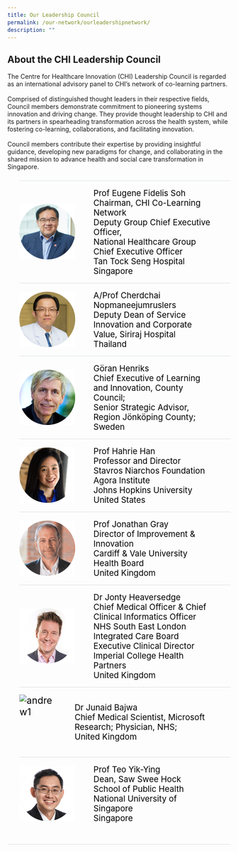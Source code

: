 ```yaml
---
title: Our Leadership Council
permalink: /our-network/ourleadershipnetwork/
description: ""
---
```

<div>
	<h2>About the CHI Leadership Council</h2>
	<div>
The Centre for Healthcare Innovation (CHI) Leadership Council is regarded as an international advisory panel to CHI’s network of co-learning partners.<br><br>
Comprised of distinguished thought leaders in their respective fields, Council members demonstrate commitment to pioneering systems innovation and driving change. They provide thought leadership to CHI and its partners in spearheading transformation across the health system, while fostering co-learning, collaborations, and facilitating innovation.<br><br>
Council members contribute their expertise by providing insightful guidance, developing new paradigms for change, and collaborating in the shared mission to advance health and social care transformation in Singapore.
</div></div>

<style>
    ul.jekyllcodex_accordion {
      position: center;
      margin: 1.4rem 0 !important;
      border-bottom: 1px solid #DBDFE4;
      padding-bottom: 0;
      font-size: 1.15em;
    }

    ul.jekyllcodex_accordion li {
      border-top: 1px solid #DBDFE4;
      list-style: none;
      margin: 0 auto 0 0 !important;
    }

    ul.jekyllcodex_accordion li input {
      display: none;
    }

    ul.jekyllcodex_accordion li label {
      display: flex;
	    justify-content: space-around;
	    align-items: center;
      cursor: pointer;
      padding: 16px 0;
      margin: 0;
      color: #000000;
      margin-right: 41px;
      font-size: 1.15em;
    }
	
    ul.jekyllcodex_accordion li label img {
      display: flex;
	    justify-content: space-around;
	    align-items: center;
      cursor: pointer;
      margin: 0;
      color: #000000;
      margin-right: 41px;
      font-size: 1.15em;
    }

    ul.jekyllcodex_accordion li div {
      padding: 0;
      height: 0;
      overflow: hidden;
      transition: height 0.8s ease-in-out;
    }

    ul.jekyllcodex_accordion li input:checked+label {
      font-weight: 600;
      margin-right: 41px;
    }

    ul.jekyllcodex_accordion li input:checked+label+div {
      display: block;
      height: auto;
      padding: 0;
     overflow: visible;
	   margin: none;
	
    }

    ul.jekyllcodex_accordion li input:checked+label+div p {
      margin-bottom: 24px;
      margin-right: 41px;
    }

    ul.jekyllcodex_accordion li input:checked+label+div p:where(ul.jekyllcodex_accordion li input:checked+label+div p a) {
      margin: 32px 0;
    }

    ul.jekyllcodex_accordion li label::before {
      content: url("https://d33wubrfki0l68.cloudfront.net/2726d99e678e7823e23532634fdd6e83dfe96a99/c39dd/images/chevron-down.svg");
      color: #A6192E;
      font-weight: 400;
      font-size: 1.15em;
      line-height: 1.1rem;
      padding: 0;
      position: absolute;
      right: 0.5rem;
    }

    ul.jekyllcodex_accordion li input:checked+label::before {
      content: url("https://d33wubrfki0l68.cloudfront.net/7468164d2fc2ad4fdea648e6cf2de622c2f70892/1819b/images/chevron-up.svg");
      transform: rotateZ(180deg);
      color: #A6192E;
    }

    ul.jekyllcodex_accordion li ul li {
      list-style-type: disc;
      border-top: 0;
    }

    ul.jekyllcodex_accordion li ol li {
      list-style-type: decimal;
      border-top: 0;
    }

    ul.jekyllcodex_accordion li:hover label {
      color: #A6192E;
    }

    img {
      float: left;
      margin-right: 15px;
	
    }

    p {
      overflow: auto;
      max-height: 300px;
    }
  </style>


  <ul class="jekyllcodex_accordion">
	    <li>
      <input id="accordion-b0" type="checkbox">
      <label for="accordion-b0">
        <img alt="andrew1" style="width:126px;height:125px;float: left;" src="/images/Chairman.png">Prof Eugene Fidelis Soh<br>Chairman, CHI Co-Learning Network<br>Deputy Group Chief Executive Officer,<br>National Healthcare Group<br>Chief Executive Officer<br>Tan Tock Seng Hospital<br>Singapore <br>
      </label>
      <div>
        <style>
          img {
            float: left;
            vertical-align: middle;
          }
          p {
            overflow: auto;
            max-height: 300px;
            font-size: 1em;
          }
        </style> <p>Eugene serves in various leadership roles in public healthcare. He contributes to the development of population health systems, integrated care, hospital management and healthcare innovation. <br><br>

With the National Healthcare Group, Eugene joins up care with partners to serve 1.5 million local residents in Central and North Singapore. At Tan Tock Seng Hospital, he leads the development of future tertiary care models, digitalisation and workforce transformation towards a Hospital Without Walls. <br><br>

To change healthcare, Eugene inspired the set up of the Centre for Healthcare Innovation by bringing together innovation partners from across the health system, across industries and across borders to co-learn and co-create value. 
        </p>
      </div>
    </li>
    <li>
      <input id="accordion-b1" type="checkbox">
      <label for="accordion-b1">
        <img alt="andrew1" style="width:126px;height:125px;float: left;" src="/images/Leaders/prof%20cherdchai-01.png">
        A/Prof Cherdchai Nopmaneejumruslers <br>Deputy Dean of Service Innovation and Corporate Value, Siriraj Hospital <br>Thailand
      </label>
      <div>
        <style>
          img {
            float: left;
            vertical-align: middle;
          }
          p {
            overflow: auto;
            max-height: 300px;
            font-size: 1em;
          }
        </style>
<p>
A/Prof Cherdchai is a respiratory physician by training, and has more than 20 years of experience in Quality improvement, and was instrumental in the setup of R2R unit and methodology.<br><br>

Siriraj Hospital is the first and largest university hospital in Thailand, with almost 2,000 beds and 15,000 employees. It is also the first 5G Smart hospital in the region, with a strong partnership with Huawei Technologies and the National Broadcasting &amp; Telecommunications Commission.
        </p>
      </div>
    </li>
		    <li>
      <input id="accordion-b2" type="checkbox">
      <label for="accordion-b2">
        <img alt="andrew1" style="width:126px;height:125px;float: left;" src="/images/Leaders/go╠êran%20henriks_01%20copy.png">
        Göran Henriks<br>Chief Executive of Learning and Innovation, County Council;<br>Senior Strategic Advisor, <br>Region Jönköping County;
<br>Sweden
      </label>
      <div>
        <style>
          img {
            float: left;
            vertical-align: middle;
          }
          p {
            overflow: auto;
            max-height: 300px;
            font-size: 1em;
          }
        </style>
        <p>
Goran has more than 30 years of experience in management in the Swedish healthcare system. He was the Chief Executive of Qulturum, a centre for quality, leadership, and management development in Jönköping County for 27 years and recently assumed the position as Senior Strategic Advisor for Region Jönköping.<br><br>

Goran has also been Jönköping's project director for the Pursuing Perfection initiative over the last four years.<br><br>

Goran is a Senior Fellow at the Institute for Healthcare Improvement (IHI), and is also part of the Strategic Committee ta the International Forum on Quality and Safety in Healthcare organized by the British Medical Journal and IHI.
        </p>
      </div>
    </li>
	    <li>
      <input id="accordion-b3" type="checkbox">
      <label for="accordion-b3">
        <img alt="andrew1" style="width:126px;height:125px" src="/images/Leaders/prof%20hahrie%20han-01-min.png">
        Prof Hahrie Han <br>Professor and Director <br>Stavros Niarchos Foundation Agora Institute <br>Johns Hopkins University<br>United States 
      </label>
      <div>
        <style>
          img {
            float: left;
            vertical-align: middle;
          }
          p {
            overflow: auto;
            max-height: 300px;
            font-size: 1em;
          }
        </style>
        <p>
Hahrie is a scholar and award-winning author who specializes in the study of organising, social movements, and democracy. She was named the 2022 Social Innovation Thought Leader of the Year by the World Economic Forum's Schwab Foundation and is an elected member of the American Academy of Arts and Sciences. <br><br>

Through her research, she has partnered with a wide range of civic and political organizations and movements around the world, including those in the United States, Europe, Australia, New Zealand, the United Kingdom, and elsewhere. She served on the Obama-Biden Transition Team in 2008-09 and has worked with multiple campaigns.
        </p>
      </div>
    </li>
	    <li>
      <input id="accordion-b4" type="checkbox">
      <label for="accordion-b4">
        <img alt="andrew1" style="width:126px;height:125px;" src="/images/Leaders/prof%20jonathon%20gray-01.png">
        Prof Jonathan Gray <br>Director of Improvement &amp; Innovation <br>Cardiff &amp; Vale University Health Board<br>United Kingdom
      </label>
      <div>
        <style>
          img {
            float: left;
            vertical-align: middle;
          }
          p {
            overflow: auto;
            max-height: 300px;
            font-size: 1em;
          }
        </style>
        <p>
Jonathon is a passionate leader of large scale change, and brings over twenty years of experience as a clinician, academic, executive team member, and as a director of local, national and international improvement and innovation.<br><br>

Notably in 2020 during the Covid-19 pandemic, he led the design, build and operation of Cardiff’s surge hospital. Built in a sports stadium in 4 weeks, the Dragons Heart Hospital was the largest hospital in Wales, and the second largest in the United Kingdom. <br><br>

Jonathon is also a CHI Consultant, supporting keys initiatives such as the CHI Fellowship, CHI Faculty, and the setup of the Health &amp; Social Change Academy. 
        </p>
      </div>
    </li>
	    <li>
      <input id="accordion-b5" type="checkbox">
      <label for="accordion-b5">
        <img alt="andrew1" style="width:126px;height:125px" src="/images/Leaders/jonty_heaversedge-01.png">
       Dr Jonty Heaversedge<br>Chief Medical Officer &amp; 
Chief Clinical Informatics Officer<br>NHS South East London Integrated Care Board<br>Executive Clinical Director<br>Imperial College Health Partners<br>United Kingdom
      </label>
      <div>
        <style>
          img {
            float: left;
            vertical-align: middle;
          }
          p {
            overflow: auto;
            max-height: 300px;
            font-size: 1em;
          }
				</style>
        <p>
Jonty is a practicing GP, author and broadcaster whose ongoing work on the frontline of primary care allows him to retain perspective on both the challenges facing healthcare providers and the needs of patients. <br><br>
 
Jonty has worked as a system leader in London for nearly fifteen years, with experience and passion for digital innovation and data driven population health improvement.
        </p>
      </div>
    </li>
	    <li>
      <input id="accordion-b6" type="checkbox">
      <label for="accordion-b6">
        <img alt="andrew1" style="width:126px;height:125px" src="/images/Leaders/dr%20junaid%20bajwa-01.png">
        Dr Junaid Bajwa<br>Chief Medical Scientist, Microsoft Research;
Physician, NHS;<br>United Kingdom 
      </label>
      <div>
        <style>
          img {
            float: left;
            vertical-align: middle;
          }
          p {
            overflow: auto;
            max-height: 300px;
            font-size: 1em;
          }
        </style>
        <p>
Junaid is the Chief Medical Scientist at Microsoft Research and a practising physician in the the UK’s National Health Service. <br><br>

Junaid has worked across primary care, secondary care, and public health settings in addition to acting as a payer, and policy maker within the UK, where he specialized in informatics, digital transformation, and leadership. <br><br>

He has consulted for health care systems across the US, Europe, Australia, the Middle East, Singapore, and Europe. Academically, he is a Clinical Associate Professor at UCL (University College London), an Associate Fellow at the Stanford Center for Artificial Intelligence in Medicine and Imaging (AIMI Center), and a Visiting Scientist at the Harvard School of Public Health.
        </p>
      </div>
    </li>
	    <li>
      <input id="accordion-b7" type="checkbox">
      <label for="accordion-b7">
        <img alt="andrew1" style="width:126px;height:125px" src="/images/Leaders/profteoyy.png">
        Prof Teo Yik-Ying<br>Dean, Saw Swee Hock <br>School of Public Health <br>National University of Singapore <br>Singapore 
      </label>
      <div>
        <style>
          img {
            float: left;
            vertical-align: middle;
          }
          p {
            overflow: auto;
            max-height: 300px;
            font-size: 1em;
          }
        </style>
        <p>
Professor Yik-Ying Teo is the Dean of the Saw Swee Hock School of Public Health at the National University of Singapore.<br><br>

Prior to his Deanship, he was the Founding Director of the School’s Centre for Health Services and Policy Research (CHSPR) and also served as the Director of the Centre for Infectious Disease Epidemiology and Research (CIDER) from 2015 to 2017.<br><br>

He is presently a member on the Council of Scientists for the International Human Frontier Science Program, as well as a governing board member of the Regional Centre for Tropical Medicine and Public Health Network for Southeast Asia.
        </p>
      </div>
    </li>

</ul>